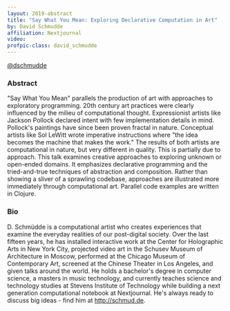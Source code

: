 ```yaml
---
layout: 2019-abstract
title: "Say What You Mean: Exploring Declarative Computation in Art"
by: David Schmudde
affiliation: Nextjournal
video: 
profpic-class: david_schmudde
---
```


[@dschmudde](https://twitter.com/dschmudde)
<br/>

### Abstract

"Say What You Mean" parallels the production of art with approaches to exploratory programming. 20th century art practices were clearly influenced by the milieu of computational thought. Expressionist artists like Jackson Pollock declared intent with few implementation details in mind. Pollock's paintings have since been proven fractal in nature. Conceptual artists like Sol LeWitt wrote imperative instructions where "the idea becomes the machine that makes the work." The results of both artists are computational in nature, but very different in quality. This is partially due to approach. This talk examines creative approaches to exploring unknown or open-ended domains. It emphasizes declarative programming and the tried-and-true techniques of abstraction and composition. Rather than showing a sliver of a sprawling codebase, approaches are illustrated more immediately through computational art. Parallel code examples are written in Clojure.

### Bio

D. Schmüdde is a computational artist who creates experiences that examine the everyday realities of our post-digital society. Over the last fifteen years, he has installed interactive work at the Center for Holographic Arts in New York City, projected video art in the Schusev Museum of Architecture in Moscow, performed at the Chicago Museum of Contemporary Art, screened at the Chinese Theater in Los Angeles, and given talks around the world. He holds a bachelor's degree in computer science, a masters in music technology, and currently teaches science and technology studies at Stevens Institute of Technology while building a next generation computational notebook at Nextjournal. He's always ready to discuss big ideas - find him at http://schmud.de.

